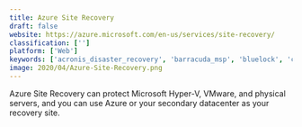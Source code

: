 ```yaml
---
title: Azure Site Recovery
draft: false 
website: https://azure.microsoft.com/en-us/services/site-recovery/
classification: ['']
platform: ['Web']
keywords: ['acronis_disaster_recovery', 'barracuda_msp', 'bluelock', 'cohesity', 'cohesity_dataplatform', 'crashplan_pro', 'datto_backupify', 'evolve_ip_draas', 'global_data_vault_cloud_backup', 'infrascale_disaster_recovery', 'macrium_reflect', 'relational_junction', 'rubrik', 'srm', 'shadowprotect_spx', 'singlehop', 'solarwinds_backup', 'unitrends', 'veeam', 'veeam_draas', 'zerto', 'vcloud_availability_for_vcloud_director']
image: 2020/04/Azure-Site-Recovery.png
---
```

Azure Site Recovery can protect Microsoft Hyper-V, VMware, and physical servers, and you can use Azure or your secondary datacenter as your recovery site.